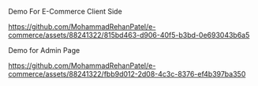 Demo For E-Commerce Client Side


https://github.com/MohammadRehanPatel/e-commerce/assets/88241322/815bd463-d906-40f5-b3bd-0e693043b6a5



Demo for Admin Page



https://github.com/MohammadRehanPatel/e-commerce/assets/88241322/fbb9d012-2d08-4c3c-8376-ef4b397ba350

